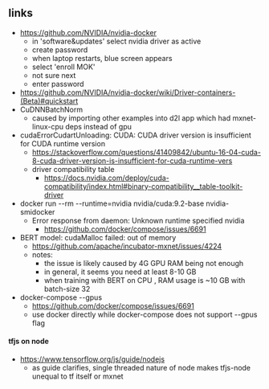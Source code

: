 ## links

- https://github.com/NVIDIA/nvidia-docker
    - in 'software&updates' select nvidia driver as active
    - create password
    - when laptop restarts, blue screen appears
    - select 'enroll MOK'
    - not sure next
    - enter password 
- https://github.com/NVIDIA/nvidia-docker/wiki/Driver-containers-(Beta)#quickstart
- CuDNNBatchNorm
    - caused by importing other examples into d2l app which had mxnet-linux-cpu deps instead of gpu
- cudaErrorCudartUnloading: CUDA: CUDA driver version is insufficient for CUDA runtime version
    - https://stackoverflow.com/questions/41409842/ubuntu-16-04-cuda-8-cuda-driver-version-is-insufficient-for-cuda-runtime-vers
    - driver compatibility table
        - https://docs.nvidia.com/deploy/cuda-compatibility/index.html#binary-compatibility__table-toolkit-driver
- docker run --rm --runtime=nvidia nvidia/cuda:9.2-base nvidia-smidocker
    - Error response from daemon: Unknown runtime specified nvidia
        - https://github.com/docker/compose/issues/6691
- BERT model:  cudaMalloc failed: out of memory
    - https://github.com/apache/incubator-mxnet/issues/4224
    - notes:
        - the issue is likely caused by 4G GPU RAM being not enough
        - in general, it seems you need at least 8-10 GB
        - when training with BERT on CPU , RAM usage is ~10 GB with batch-size 32
- docker-compose --gpus
    - https://github.com/docker/compose/issues/6691
    - use docker directly while docker-compose does not support --gpus flag

#### tfjs on node

- https://www.tensorflow.org/js/guide/nodejs
    - as guide clarifies, single threaded nature of node makes tfjs-node unequal to tf itself or mxnet